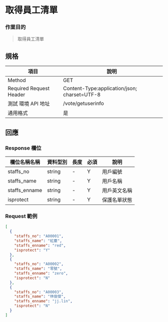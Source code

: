 # 取得員工清單

### 作業目的

> 取得員工清單

## 規格

| 項目                    | 說明                                         |
| ----------------------- | -------------------------------------------- |
| Method                  | GET                                          |
| Required Request Header | Content-Type:application/json; charset=UTF-8 |
| 測試 環境 API 地址      | /vote/getuserinfo                            |
| 通用格式                | 是                                           |



## 回應

### Response 欄位

| 欄位名稱名稱  | 資料型別 | 長度 | 必須 | 說明         |
| ------------- | -------- | ---- | ---- | ------------ |
| staffs_no     | string   | -    | Y    | 用戶編號     |
| staffs_name   | string   | -    | Y    | 用戶名稱     |
| staffs_enname | string   | -    | Y    | 用戶英文名稱 |
| isprotect     | string   | -    | Y    | 保護名單狀態 |

### Request 範例

```json
[
  {
    "staffs_no": "A00001",
    "staffs_name": "紅塵",
    "staffs_enname": "red",
    "isprotect": "Y"
  },
  {
    "staffs_no": "A00002",
    "staffs_name": "零號",
    "staffs_enname": "zero",
    "isprotect": "N"
  },
  {
    "staffs_no": "A00003",
    "staffs_name": "林俊傑",
    "staffs_enname": "jj.lin",
    "isprotect": "N"
  }
]
```
